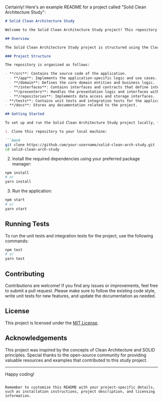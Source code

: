 Certainly! Here's an example README for a project called "Solid Clean Architecture Study":

```markdown
# Solid Clean Architecture Study

Welcome to the Solid Clean Architecture Study project! This repository contains a sample implementation of a software project following the principles of Clean Architecture and SOLID design principles. The goal of this project is to provide a clear and structured example of how to architect a software application for maintainability, testability, and scalability.

## Overview

The Solid Clean Architecture Study project is structured using the Clean Architecture approach, which separates the application into distinct layers to ensure modularity, separation of concerns, and easy maintainability. The project follows SOLID principles, which promote clean and flexible code design.

### Project Structure

The repository is organized as follows:

- **/src**: Contains the source code of the application.
  - **/app**: Implements the application-specific logic and use cases.
  - **/domain**: Defines the core domain entities and business logic.
  - **/interfaces**: Contains interfaces and contracts that define interactions between different layers.
  - **/presenters**: Handles the presentation logic and interfaces with external systems.
  - **/repositories**: Implements data access and storage interfaces.
- **/tests**: Contains unit tests and integration tests for the application.
- **/docs**: Stores any documentation related to the project.

## Getting Started

To set up and run the Solid Clean Architecture Study project locally, follow these steps:

1. Clone this repository to your local machine:

```bash
git clone https://github.com/your-username/solid-clean-arch-study.git
cd solid-clean-arch-study
```

2. Install the required dependencies using your preferred package manager:

```bash
npm install
# or
yarn install
```

3. Run the application:

```bash
npm start
# or
yarn start
```

## Running Tests

To run the unit tests and integration tests for the project, use the following commands:

```bash
npm test
# or
yarn test
```

## Contributing

Contributions are welcome! If you find any issues or improvements, feel free to submit a pull request. Please make sure to follow the existing code style, write unit tests for new features, and update the documentation as needed.

## License

This project is licensed under the [MIT License](LICENSE).

## Acknowledgements

This project was inspired by the concepts of Clean Architecture and SOLID principles. Special thanks to the open-source community for providing valuable resources and examples that contributed to this study project.

---

Happy coding!
```

Remember to customize this README with your project-specific details, such as installation instructions, project description, and licensing information.
